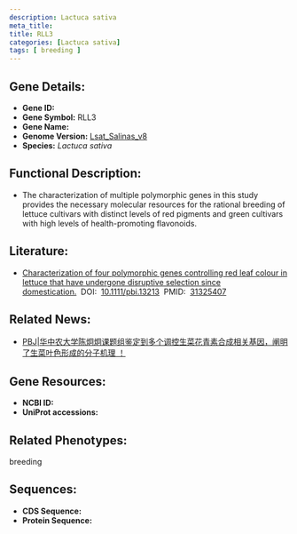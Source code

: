 ```yaml
---
description: Lactuca sativa
meta_title:
title: RLL3
categories: [Lactuca sativa]
tags: [ breeding ]
---
```


## Gene Details:
- **Gene ID:**	[]()
- **Gene Symbol:** RLL3
- **Gene Name:** 
- **Genome Version:** [Lsat_Salinas_v8]()
- **Species:** *Lactuca sativa*

## Functional Description:
   - The characterization of multiple polymorphic genes in this study provides the necessary molecular resources for the rational breeding of lettuce cultivars with distinct levels of red pigments and green cultivars with high levels of health-promoting flavonoids.

## Literature:
   - [Characterization of four polymorphic genes controlling red leaf colour in lettuce that have undergone disruptive selection since domestication.]( https://onlinelibrary.wiley.com/doi/10.1111/pbi.13213)&nbsp;&nbsp;DOI:&nbsp;&nbsp;[10.1111/pbi.13213](https://onlinelibrary.wiley.com/doi/10.1111/pbi.13213)&nbsp;&nbsp;PMID:&nbsp;&nbsp;[31325407](https://pubmed.ncbi.nlm.nih.gov/31325407/)

## Related News:
   - [PBJ|华中农大学陈炯炯课题组鉴定到多个调控生菜花青素合成相关基因，阐明了生菜叶色形成的分子机理 ！](https://mp.weixin.qq.com/s?__biz=Mzg3MDEwNDEyMg==&mid=2247485217&idx=1&sn=efca09b133f130a2bad7ff73041f64f2&chksm=ce93aa74f9e42362daee7891cf43b518d02fe9f4657150a7bb41117ceb4598d23f7ae2b194f7&scene=27#wechat_redirect)

## Gene Resources:
- **NCBI ID:** [](https://www.ncbi.nlm.nih.gov/gene/?term=)
- **UniProt accessions:** [](https://www.uniprot.org/uniprotkb//entry)

## Related Phenotypes:
breeding

## Sequences:
- **CDS Sequence:**
- **Protein Sequence:**
